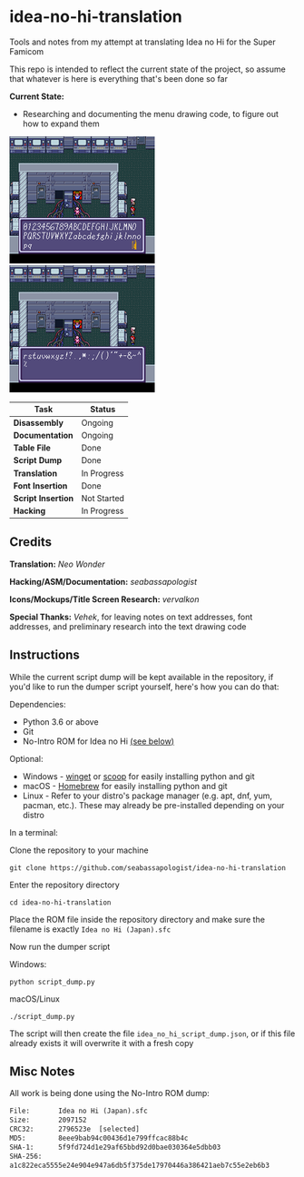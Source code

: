 # idea-no-hi-translation

Tools and notes from my attempt at translating Idea no Hi for the Super Famicom

This repo is intended to reflect the current state of the project, so assume that whatever is here is everything that's been done so far

**Current State:**

* Researching and documenting the menu drawing code, to figure out how to expand them

![English Text Proof of Concept](/images/english_font_demo_1.png)
![English Text Proof of Concept](/images/english_font_demo_2.png)

| Task | Status |
|------|--------|
| **Disassembly** | Ongoing |
| **Documentation** | Ongoing |
| **Table File** | Done |
| **Script Dump** | Done |
| **Translation** | In Progress |
| **Font Insertion** | Done |
| **Script Insertion** | Not Started |
| **Hacking** | In Progress |

## Credits

**Translation:** _Neo Wonder_

**Hacking/ASM/Documentation:** _seabassapologist_

**Icons/Mockups/Title Screen Research:** _vervalkon_

**Special Thanks:** _Vehek_, for leaving notes on text addresses, font addresses, and preliminary research into the text drawing code

## Instructions

While the current script dump will be kept available in the repository, if you'd like to run the dumper script yourself, here's how you can do that:

Dependencies:

* Python 3.6 or above
* Git
* No-Intro ROM for Idea no Hi [(see below)](#misc-notes)

Optional:

* Windows - [winget](https://learn.microsoft.com/en-us/windows/package-manager/winget/#install-winget) or [scoop](https://scoop.sh) for easily installing python and git
* macOS - [Homebrew](https://brew.sh) for easily installing python and git
* Linux - Refer to your distro's package manager (e.g. apt, dnf, yum, pacman, etc.). These may already be pre-installed depending on your distro

In a terminal:

Clone the repository to your machine

```shell
git clone https://github.com/seabassapologist/idea-no-hi-translation
```

Enter the repository directory

```shell
cd idea-no-hi-translation
```

Place the ROM file inside the repository directory and make sure the filename is exactly `Idea no Hi (Japan).sfc`

Now run the dumper script

Windows:

```shell
python script_dump.py
```

macOS/Linux

```shell
./script_dump.py
```

The script will then create the file `idea_no_hi_script_dump.json`, or if this file already exists it will overwrite it with a fresh copy

## Misc Notes

All work is being done using the No-Intro ROM dump:

```text
File:       Idea no Hi (Japan).sfc
Size:       2097152
CRC32:      2796523e  [selected]
MD5:        8eee9bab94c00436d1e799ffcac88b4c
SHA-1:      5f9fd724d1e29af65bbd92d0bae030364e5dbb03
SHA-256:    a1c822eca5555e24e904e947a6db5f375de17970446a386421aeb7c55e2eb6b3 
```
